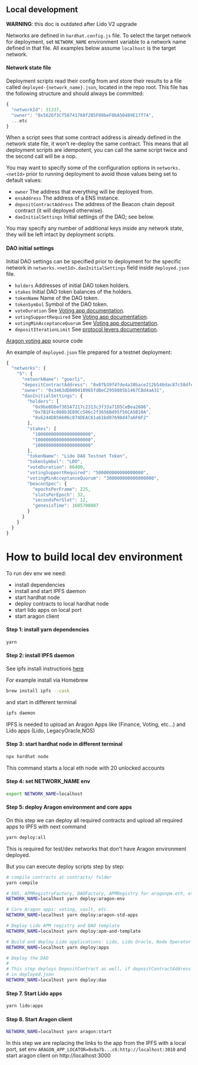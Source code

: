 ## Local development

**WARNING**: this doc is outdated after Lido V2 upgrade

Networks are defined in `hardhat.config.js` file. To select the target network for deployment,
set `NETWORK_NAME` environment variable to a network name defined in that file. All examples
below assume `localhost` is the target network.

#### Network state file

Deployment scripts read their config from and store their results to a file called `deployed-{network_name}.json`,
located in the repo root. This file has the following structure and should always be committed:

```js
{
  "networkId": 31337,
  "owner": "0x5626f3Cf58741768f2B5F09beF0bA50489E17f74",
  ...etc
}
```

When a script sees that some contract address is already defined in the network state file, it won't
re-deploy the same contract. This means that all deployment scripts are idempotent, you can call the
same script twice and the second call will be a nop.

You may want to specify some of the configuration options in `networks.<netId>` prior to running
deployment to avoid those values being set to default values:

* `owner` The address that everything will be deployed from.
* `ensAddress` The address of a ENS instance.
* `depositContractAddress` The address of the Beacon chain deposit contract (it will deployed otherwise).
* `daoInitialSettings` Initial settings of the DAO; see below.

You may specify any number of additional keys inside any network state, they will be left intact by
deployment scripts.

#### DAO initial settings

Initial DAO settings can be specified prior to deployment for the specific network in
`networks.<netId>.daoInitialSettings` field inside `deployed.json` file.

* `holders` Addresses of initial DAO token holders.
* `stakes` Initial DAO token balances of the holders.
* `tokenName` Name of the DAO token.
* `tokenSymbol` Symbol of the DAO token.
* `voteDuration` See [Voting app documentation].
* `votingSupportRequired` See [Voting app documentation].
* `votingMinAcceptanceQuorum` See [Voting app documentation].
* `depositIterationLimit` See [protocol levers documentation].

[Aragon voting app] source code

[Aragon voting app]: http://web.archive.org/web/20200919192750/https://wiki.aragon.org/archive/dev/apps/voting/
[Voting app documentation]: https://wiki.aragon.org/archive/dev/apps/voting
[protocol levers documentation]: /docs/protocol-levers.md

An example of `deployed.json` file prepared for a testnet deployment:

```js
{
  "networks": {
    "5": {
      "networkName": "goerli",
      "depositContractAddress": "0x07b39f4fde4a38bace212b546dac87c58dfe3fdc",
      "owner": "0x3463dD800410965fdBeC2958085b1467CBd4aA31",
      "daoInitialSettings": {
        "holders": [
          "0x9be0D8ef365A7217c2313c3f33a71D5CeBea2686",
          "0x7B1F4c068b3E89Cc586c2f3656Bd95f56CA5B10A",
          "0x6244D856606c874DEAC61a61bd07698d47a6F6F2"
        ],
        "stakes": [
          "100000000000000000000",
          "100000000000000000000",
          "100000000000000000000"
        ],
        "tokenName": "Lido DAO Testnet Token",
        "tokenSymbol": "LDO",
        "voteDuration": 86400,
        "votingSupportRequired": "500000000000000000",
        "votingMinAcceptanceQuorum": "300000000000000000",
        "beaconSpec": {
          "epochsPerFrame": 225,
          "slotsPerEpoch": 32,
          "secondsPerSlot": 12,
          "genesisTime": 1605700807
        }
      }
    }
  }
}
```

# How to build local dev environment

To run dev env we need:
* install dependencies
* install and start IPFS daemon
* start hardhat node
* deploy contracts to local hardhat node
* start lido apps on local port
* start aragon client

#### Step 1: install yarn dependencies

```bash
yarn
```


#### Step 2: install IPFS daemon


See ipfs install instructions [here](https://docs.ipfs.io/install/ipfs-desktop/#ubuntu)

For example install via Homebrew
```bash
brew install ipfs --cask
```

and start in different terminal

```bash
ipfs daemon
```

IPFS is needed to upload an Aragon Apps like (Finance, Voting, etc...) and Lido apps (Lido, LegacyOracle,NOS)


#### Step 3: start hardhat node in different terminal

```bash
npx hardhat node
```

This command starts a local eth node with 20 unlocked accounts


#### Step 4: set NETWORK_NAME env

```bash
export NETWORK_NAME=localhost
```

#### Step 5: deploy Aragon environment and core apps

On this step we can deploy all required contracts and upload all required apps to IPFS with next command

```bash
yarn deploy:all
```
This is required for test/dev networks that don't have Aragon environment deployed.

But you can execute deploy scripts step by step:
```bash
# compile contracts at contracts/ folder
yarn compile

# ENS, APMRegistryFactory, DAOFactory, APMRegistry for aragonpm.eth, etc.
NETWORK_NAME=localhost yarn deploy:aragon-env

# Core Aragon apps: voting, vault, etc.
NETWORK_NAME=localhost yarn deploy:aragon-std-apps

# Deploy Lido APM registry and DAO template
NETWORK_NAME=localhost yarn deploy:apm-and-template

# Build and deploy Lido applications: Lido, Lido Oracle, Node Operator Registry apps
NETWORK_NAME=localhost yarn deploy:apps

# Deploy the DAO
#
# This step deploys DepositContract as well, if depositContractAddress is not specified
# in deployed.json
NETWORK_NAME=localhost yarn deploy:dao
```

#### Step 7. Start Lido apps

```bash
yarn lido:apps
```

#### Step 8. Start Aragon client

```bash
NETWORK_NAME=localhost yarn aragon:start
```

In this step we are replacing the links to the app from the IPFS with a local port,
set env `ARAGON_APP_LOCATOR=0x8a7b...c6:http://localhost:3010` and start aragon client on http://localhost:3000
